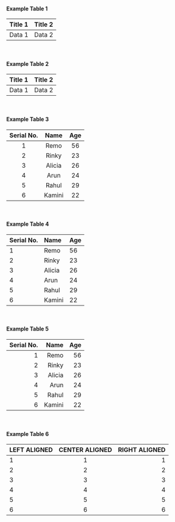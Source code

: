 <!--
    > TITLE
        >> Tables

    > PURPOSE
        >> To insert the table and the data.

    > THEORY
        >> One can use the pipe, dashes and colon to insert and manipulate the table and its content.

        >> The position of the colon will decide the left/right/center alignment of the text inside the table.
-->

#### Example Table 1

| Title 1 | Title 2 |
|---------|---------|
| Data 1  | Data 2  |

<br>

#### Example Table 2

| Title 1    | Title 2 |
|------|--------|
| Data 1| Data 2    |

<br>

#### Example Table 3

| Serial No. | Name   | Age |
| :-:        |:-:     |:-:  |
|       1    | Remo   | 56  |
|       2    | Rinky  | 23  |
|       3    | Alicia | 26  |
|       4    | Arun   | 24  |
|       5    | Rahul  | 29  |
|       6    | Kamini | 22  |

<br>

#### Example Table 4

| Serial No. | Name   | Age |
| :-         | :-     | :-  |
|       1    | Remo   | 56  |
|       2    | Rinky  | 23  |
|       3    | Alicia | 26  |
|       4    | Arun   | 24  |
|       5    | Rahul  | 29  |
|       6    | Kamini | 22  |

<br>

#### Example Table 5

| Serial No. | Name   | Age |
|  -:        | -:     | -:  |
|       1    | Remo   | 56  |
|       2    | Rinky  | 23  |
|       3    | Alicia | 26  |
|       4    | Arun   | 24  |
|       5    | Rahul  | 29  |
|       6    | Kamini | 22  |

<br>

#### Example Table 6

|LEFT ALIGNED    |CENTER ALIGNED |RIGHT ALIGNED |
|:-              |:-:            | -:           |
|1               | 1             | 1            |
|2               | 2             | 2            |
|3               | 3             | 3            |
|4               | 4             | 4            |
|5               | 5             | 5            |
|6               | 6             | 6            |
